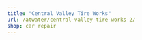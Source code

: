 ```yaml
---
title: "Central Valley Tire Works"
url: /atwater/central-valley-tire-works-2/
shop: car repair
---
```

